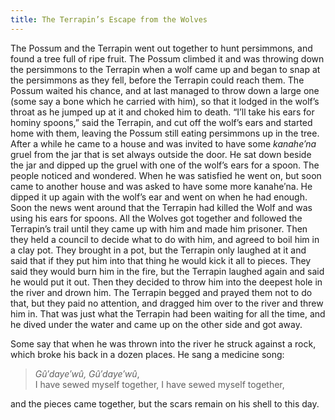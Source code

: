 ```yaml
---
title: The Terrapin’s Escape from the Wolves
---
```


The Possum and the Terrapin went out together to hunt persimmons, and found a tree full of ripe fruit. The Possum climbed it and was throwing down the persimmons to the Terrapin when a wolf came up and began to snap at the persimmons as they fell, before the Terrapin could reach them. The Possum waited his chance, and at last managed to throw down a large one (some say a bone which he carried with him), so that it lodged in the wolf’s throat as he jumped up at it and choked him to death. “I’ll take his ears for hominy spoons,” said the Terrapin, and cut off the wolf’s ears and started home with them, leaving the Possum still eating persimmons up in the tree. After a while he came to a house and was invited to have some _kanahe′na_ gruel from the jar that is set always outside the door. He sat down beside the jar and dipped up the gruel with one of the wolf’s ears for a spoon. The people noticed and wondered. When he was satisfied he went on, but soon came to another house and was asked to have some more kanahe′na. He dipped it up again with the wolf’s ear and went on when he had enough. Soon the news went around that the Terrapin had killed the Wolf and was using his ears for spoons. All the Wolves got together and followed the Terrapin’s trail until they came up with him and made him prisoner. Then they held a council to decide what to do with him, and agreed to boil him in a clay pot. They brought in a pot, but the Terrapin only laughed at it and said that if they put him into that thing he would kick it all to pieces. They said they would burn him in the fire, but the Terrapin laughed again and said he would put it out. Then they decided to throw him into the deepest hole in the river and drown him. The Terrapin begged and prayed them not to do that, but they paid no attention, and dragged him over to the river and threw him in. That was just what the Terrapin had been waiting for all the time, and he dived under the water and came up on the other side and got away.

Some say that when he was thrown into the river he struck against a rock, which broke his back in a dozen places. He sang a medicine song:

> _Gû′daye′wû, Gû′daye′wû_,<br />
> I have sewed myself together, I have sewed myself together,

and the pieces came together, but the scars remain on his shell to this day.
